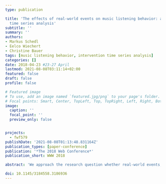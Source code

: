 ```yaml
---
type: publication

title: 'The effects of real-world events on music listening behavior: an intervention
  time series analysis'
subtitle: ''
summary: ''
authors:
- Markus Schedl
- Eelco Wiechert
- Christine Bauer
tags: [music listening behavior, intervention time series analysis]
categories: []
date: 2018-04-23 #23-27 April
lastmod: 2021-08-08T03:11:14+02:00
featured: false
draft: false
profile: false

# Featured image
# To use, add an image named `featured.jpg/png` to your page's folder.
# Focal points: Smart, Center, TopLeft, Top, TopRight, Left, Right, BottomLeft, Bottom, BottomRight.
image:
  caption: ''
  focal_point: ''
  preview_only: false


projects:
  - fwf579
publishDate: '2021-08-08T01:13:48.831164Z'
publication_types: [paper-conference]
publication: '*The 2018 Web Conference*'
publication_short: WWW 2018

abstract: 'We approach the research question whether real-world events, such as sport events or product launches, influence music consumption behavior. To this end, we consider events of different categories from Google Trends and model listening events as time series using Last.fm data. Performing an auto-regressive integrated moving average analysis to decompose the signal and subsequently an intervention time series analysis, we find significant signal discontinuities, in particular for the Google news category. We found that news and events are likely to increase the number of songs listened to per person per day by about 2%, while tech events commonly cause 1% less music being consumed.'

doi: 10.1145/3184558.3186936
---
```

